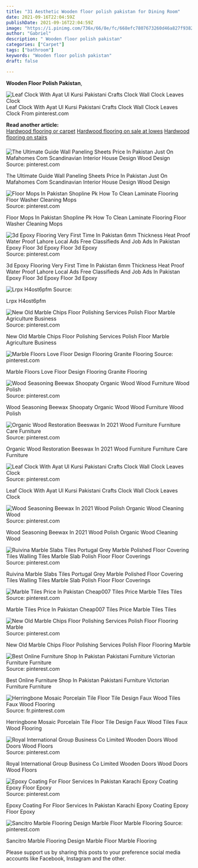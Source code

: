 ```yaml
---
title: "31 Aesthetic Wooden floor polish pakistan for Dining Room"
date: 2021-09-16T22:04:59Z
publishDate: 2021-09-16T22:04:59Z
image: "https://i.pinimg.com/736x/66/8e/fc/668efc7807673260d46a827f9382c252.jpg"
author: "Gabriel"
description: " Wooden floor polish pakistan"
categories: ["Carpet"]
tags: ["bathroom"]
keywords: "Wooden floor polish pakistan"
draft: false

---
```

<!-- Head tag Code -->
**Wooden Floor Polish Pakistan**, 

![Leaf Clock With Ayat Ul Kursi Pakistani Crafts Clock Wall Clock Leaves Clock](https://i.pinimg.com/originals/ee/eb/03/eeeb03c0b0211cc744889388aefb2cdd.png "Leaf Clock With Ayat Ul Kursi Pakistani Crafts Clock Wall Clock Leaves Clock")
Leaf Clock With Ayat Ul Kursi Pakistani Crafts Clock Wall Clock Leaves Clock From pinterest.com

**Read another article:**  
[Hardwood flooring or carpet](/hardwood-flooring-or-carpet/)
[Hardwood flooring on sale at lowes](/hardwood-flooring-on-sale-at-lowes/)
[Hardwood flooring on stairs](/hardwood-flooring-on-stairs/)




### 

 


![The Ultimate Guide Wall Paneling Sheets Price In Pakistan Just On Mafahomes Com Scandinavian Interior House Design Wood Design](https://i.pinimg.com/originals/40/6c/b2/406cb2459b3c83b4e8d89bd406cf7787.jpg "The Ultimate Guide Wall Paneling Sheets Price In Pakistan Just On Mafahomes Com Scandinavian Interior House Design Wood Design")
Source: pinterest.com

The Ultimate Guide Wall Paneling Sheets Price In Pakistan Just On Mafahomes Com Scandinavian Interior House Design Wood Design  

![Floor Mops In Pakistan Shopline Pk How To Clean Laminate Flooring Floor Washer Cleaning Mops](https://i.pinimg.com/474x/9e/d9/d4/9ed9d4904ac04adcfd5e9f7f88f6df28.jpg "Floor Mops In Pakistan Shopline Pk How To Clean Laminate Flooring Floor Washer Cleaning Mops")
Source: pinterest.com

Floor Mops In Pakistan Shopline Pk How To Clean Laminate Flooring Floor Washer Cleaning Mops  

![3d Epoxy Flooring Very First Time In Pakistan 6mm Thickness Heat Proof Water Proof Lahore Local Ads Free Classifieds And Job Ads In Pakistan Epoxy Floor 3d Epoxy Floor 3d Epoxy](https://i.pinimg.com/236x/98/65/81/9865810e6d8614c9b71e54f97e9af99f.jpg "3d Epoxy Flooring Very First Time In Pakistan 6mm Thickness Heat Proof Water Proof Lahore Local Ads Free Classifieds And Job Ads In Pakistan Epoxy Floor 3d Epoxy Floor 3d Epoxy")
Source: pinterest.com

3d Epoxy Flooring Very First Time In Pakistan 6mm Thickness Heat Proof Water Proof Lahore Local Ads Free Classifieds And Job Ads In Pakistan Epoxy Floor 3d Epoxy Floor 3d Epoxy  

![Lrpx H4ost6pfm](https://i.pinimg.com/736x/b7/fb/18/b7fb18159ab7faf7fd1e990ae003a642.jpg "Lrpx H4ost6pfm")
Source: 

Lrpx H4ost6pfm  

![New Old Marble Chips Floor Polishing Services Polish Floor Marble Agriculture Business](https://i.pinimg.com/564x/3b/c0/72/3bc07232fa5ef009f5ac78c58ae751a5.jpg "New Old Marble Chips Floor Polishing Services Polish Floor Marble Agriculture Business")
Source: pinterest.com

New Old Marble Chips Floor Polishing Services Polish Floor Marble Agriculture Business  

![Marble Floors Love Floor Design Flooring Granite Flooring](https://i.pinimg.com/736x/1e/07/07/1e0707f60818abb5906b1be6a2fcf112.jpg "Marble Floors Love Floor Design Flooring Granite Flooring")
Source: pinterest.com

Marble Floors Love Floor Design Flooring Granite Flooring  

![Wood Seasoning Beewax Shoopaty Organic Wood Wood Furniture Wood Polish](https://i.pinimg.com/originals/46/ec/89/46ec89e2b77dd7d1d504c1de157a91c0.jpg "Wood Seasoning Beewax Shoopaty Organic Wood Wood Furniture Wood Polish")
Source: pinterest.com

Wood Seasoning Beewax Shoopaty Organic Wood Wood Furniture Wood Polish  

![Organic Wood Restoration Beeswax In 2021 Wood Furniture Furniture Care Furniture](https://i.pinimg.com/originals/cc/eb/d0/ccebd09789d5fb8ced5c34a54562c6dd.jpg "Organic Wood Restoration Beeswax In 2021 Wood Furniture Furniture Care Furniture")
Source: pinterest.com

Organic Wood Restoration Beeswax In 2021 Wood Furniture Furniture Care Furniture  

![Leaf Clock With Ayat Ul Kursi Pakistani Crafts Clock Wall Clock Leaves Clock](https://i.pinimg.com/originals/ee/eb/03/eeeb03c0b0211cc744889388aefb2cdd.png "Leaf Clock With Ayat Ul Kursi Pakistani Crafts Clock Wall Clock Leaves Clock")
Source: pinterest.com

Leaf Clock With Ayat Ul Kursi Pakistani Crafts Clock Wall Clock Leaves Clock  

![Wood Seasoning Beewax In 2021 Wood Polish Organic Wood Cleaning Wood](https://i.pinimg.com/originals/59/75/2d/59752df26fd03b3d4cefcfef57e865c0.webp "Wood Seasoning Beewax In 2021 Wood Polish Organic Wood Cleaning Wood")
Source: pinterest.com

Wood Seasoning Beewax In 2021 Wood Polish Organic Wood Cleaning Wood  

![Ruivina Marble Slabs Tiles Portugal Grey Marble Polished Floor Covering Tiles Walling Tiles Marble Slab Polish Floor Floor Coverings](https://i.pinimg.com/originals/d3/3f/4a/d33f4a654979b2a2befa0ec568476618.jpg "Ruivina Marble Slabs Tiles Portugal Grey Marble Polished Floor Covering Tiles Walling Tiles Marble Slab Polish Floor Floor Coverings")
Source: pinterest.com

Ruivina Marble Slabs Tiles Portugal Grey Marble Polished Floor Covering Tiles Walling Tiles Marble Slab Polish Floor Floor Coverings  

![Marble Tiles Price In Pakistan Cheap007 Tiles Price Marble Tiles Tiles](https://i.pinimg.com/736x/93/70/ff/9370ffb7203b0b57540a5d729a467069.jpg "Marble Tiles Price In Pakistan Cheap007 Tiles Price Marble Tiles Tiles")
Source: pinterest.com

Marble Tiles Price In Pakistan Cheap007 Tiles Price Marble Tiles Tiles  

![New Old Marble Chips Floor Polishing Services Polish Floor Flooring Marble](https://i.pinimg.com/736x/12/1f/0d/121f0d390d8c3a417698609fd7099109.jpg "New Old Marble Chips Floor Polishing Services Polish Floor Flooring Marble")
Source: pinterest.com

New Old Marble Chips Floor Polishing Services Polish Floor Flooring Marble  

![Best Online Furniture Shop In Pakistan Pakistani Furniture Victorian Furniture Furniture](https://i.pinimg.com/474x/ab/af/62/abaf626ce40d5b3f4ddfc047c302033b.jpg "Best Online Furniture Shop In Pakistan Pakistani Furniture Victorian Furniture Furniture")
Source: pinterest.com

Best Online Furniture Shop In Pakistan Pakistani Furniture Victorian Furniture Furniture  

![Herringbone Mosaic Porcelain Tile Floor Tile Design Faux Wood Tiles Faux Wood Flooring](https://i.pinimg.com/originals/5b/33/93/5b33939207f9dd7f96f6a4e267eb53a8.jpg "Herringbone Mosaic Porcelain Tile Floor Tile Design Faux Wood Tiles Faux Wood Flooring")
Source: fr.pinterest.com

Herringbone Mosaic Porcelain Tile Floor Tile Design Faux Wood Tiles Faux Wood Flooring  

![Royal International Group Business Co Limited Wooden Doors Wood Doors Wood Floors](https://i.pinimg.com/originals/c7/17/f0/c717f0450f183a990e1b4d48f832739a.jpg "Royal International Group Business Co Limited Wooden Doors Wood Doors Wood Floors")
Source: pinterest.com

Royal International Group Business Co Limited Wooden Doors Wood Doors Wood Floors  

![Epoxy Coating For Floor Services In Pakistan Karachi Epoxy Coating Epoxy Floor Epoxy](https://i.pinimg.com/474x/4d/a5/24/4da524e2c0b524df247069c58bc2a38e.jpg "Epoxy Coating For Floor Services In Pakistan Karachi Epoxy Coating Epoxy Floor Epoxy")
Source: pinterest.com

Epoxy Coating For Floor Services In Pakistan Karachi Epoxy Coating Epoxy Floor Epoxy  

![Sancitro Marble Flooring Design Marble Floor Marble Flooring](https://i.pinimg.com/736x/66/8e/fc/668efc7807673260d46a827f9382c252.jpg "Sancitro Marble Flooring Design Marble Floor Marble Flooring")
Source: pinterest.com

Sancitro Marble Flooring Design Marble Floor Marble Flooring  

Please support us by sharing this posts to your preference social media accounts like Facebook, Instagram and the other.

